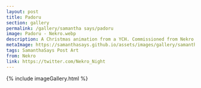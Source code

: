 ```yaml
---
layout: post
title: Padoru
section: gallery
permalink: /gallery/samantha says/padoru
image: Padoru - Nekro.webp
description: A Christmas animation from a YCH. Commissioned from Nekro.
metaImage: https://samanthasays.github.io/assets/images/gallery/samantha says/Padoru - Nekro.webp
tags: SamanthaSays Post Art
from: Nekro
link: https://twitter.com/Nekro_Night
---
```

{% include imageGallery.html %}
